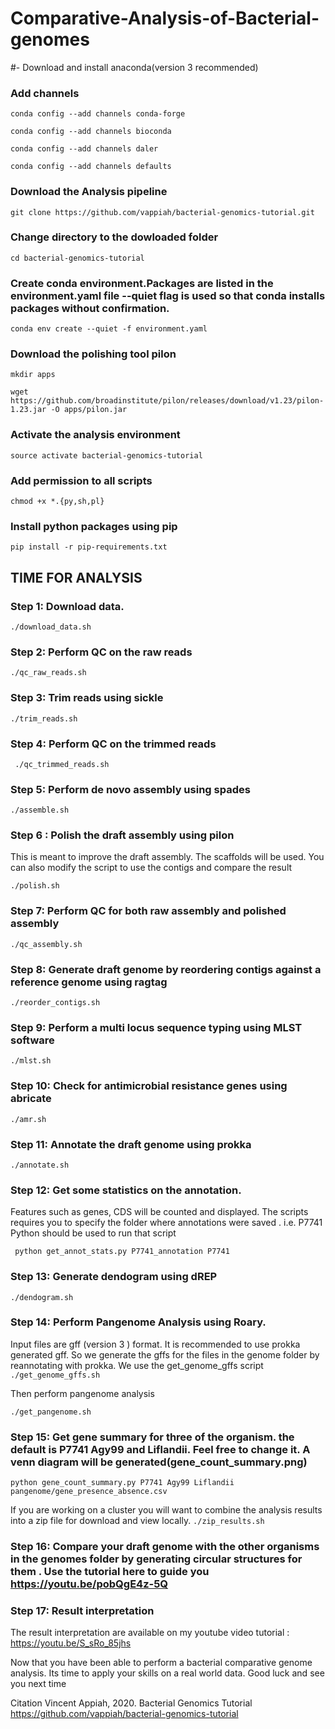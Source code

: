 # Comparative-Analysis-of-Bacterial-genomes


#- Download and install anaconda(version 3 recommended)

### Add channels

```
conda config --add channels conda-forge

conda config --add channels bioconda

conda config --add channels daler

conda config --add channels defaults
```

### Download the Analysis pipeline

```
git clone https://github.com/vappiah/bacterial-genomics-tutorial.git
```

### Change directory to the dowloaded folder

```
cd bacterial-genomics-tutorial
```

### Create conda environment.Packages are listed in the environment.yaml file --quiet flag is used so that conda installs packages without confirmation. 

```
conda env create --quiet -f environment.yaml
```

### Download the polishing tool pilon

```
mkdir apps

wget https://github.com/broadinstitute/pilon/releases/download/v1.23/pilon-1.23.jar -O apps/pilon.jar
```

### Activate the analysis environment
```
source activate bacterial-genomics-tutorial
```

### Add permission to all scripts
```
chmod +x *.{py,sh,pl}
```

### Install python packages using pip
```
pip install -r pip-requirements.txt
```

## TIME FOR ANALYSIS

### Step 1: Download data. 
```
./download_data.sh
```

### Step 2: Perform QC on the raw reads
```
./qc_raw_reads.sh
```
### Step 3: Trim reads using sickle
```
./trim_reads.sh
```
### Step 4: Perform QC on the trimmed reads

``` ./qc_trimmed_reads.sh```

### Step 5: Perform de novo assembly using spades
```
./assemble.sh
```
### Step 6 : Polish the draft assembly using pilon 
This is meant to improve the draft assembly. The scaffolds will be used. You can also modify the script to use the contigs and compare the result 
```
./polish.sh
```
### Step 7: Perform QC for both raw assembly and polished assembly
```
./qc_assembly.sh
```

### Step 8: Generate draft genome by reordering contigs against a reference genome using ragtag
```
./reorder_contigs.sh
```
### Step 9: Perform a multi locus sequence typing using MLST software
```
./mlst.sh
```
### Step 10: Check for antimicrobial resistance genes using abricate
```
./amr.sh
```
### Step 11: Annotate the draft genome using prokka
```
./annotate.sh
```
### Step 12: Get some statistics on the annotation. 
Features such as genes, CDS will be counted and displayed. The scripts requires you to specify the folder where annotations were saved . i.e. P7741
Python should be used to run that script

``` python get_annot_stats.py P7741_annotation P7741``` 

### Step 13: Generate dendogram using dREP
``` ./dendogram.sh ```

### Step 14: Perform Pangenome Analysis using Roary. 
Input files are gff (version 3 ) format. It is recommended to use prokka generated gff. So we generate the gffs for the files in the genome folder by reannotating with prokka. We use the get_genome_gffs script
```./get_genome_gffs.sh ```

Then perform pangenome analysis

``` 
./get_pangenome.sh
```

### Step 15: Get gene summary for three of the organism. the default is P7741 Agy99 and Liflandii. Feel free to change it. A venn diagram will be generated(gene_count_summary.png)

```python gene_count_summary.py P7741 Agy99 Liflandii pangenome/gene_presence_absence.csv```


If you are working on a cluster you will want to combine the analysis results into a zip file for download and view locally. 
```./zip_results.sh```


### Step 16: Compare your draft genome with the other organisms in the genomes folder by generating circular structures for them . Use the tutorial here to guide you https://youtu.be/pobQgE4z-5Q


### Step 17: Result interpretation
The result interpretation are available on my youtube video tutorial : https://youtu.be/S_sRo_85jhs

Now that you have been able to perform a bacterial comparative genome analysis. Its time to apply your skills on a real world data.
Good luck and see you next time

Citation
Vincent Appiah, 2020.  Bacterial Genomics Tutorial  https://github.com/vappiah/bacterial-genomics-tutorial
